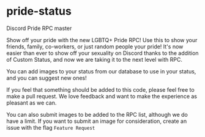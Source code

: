 # pride-status
Discord Pride RPC master

Show off your pride with the new LGBTQ+ Pride RPC! Use this to show your friends, family, co-workers, or just random people your pride! It's now easier than ever to show off your sexuality on Discord thanks to the addition of Custom Status, and now we are taking it to the next level with RPC.

You can add images to your status from our database to use in your status, and you can suggest new ones!

If you feel that something should be added to this code, please feel free to make a pull request. We love feedback and want to make the experience as pleasant as we can.

You can also submit images to be added to the RPC list, although we do have a limit. If you want to submit an image for consideration, create an issue with the flag `Feature Request`
